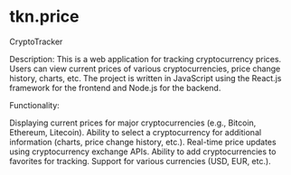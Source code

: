 # tkn.price
CryptoTracker

Description: This is a web application for tracking cryptocurrency prices. Users can view current prices of various cryptocurrencies, price change history, charts, etc. The project is written in JavaScript using the React.js framework for the frontend and Node.js for the backend.

Functionality:

Displaying current prices for major cryptocurrencies (e.g., Bitcoin, Ethereum, Litecoin).
Ability to select a cryptocurrency for additional information (charts, price change history, etc.).
Real-time price updates using cryptocurrency exchange APIs.
Ability to add cryptocurrencies to favorites for tracking.
Support for various currencies (USD, EUR, etc.).
